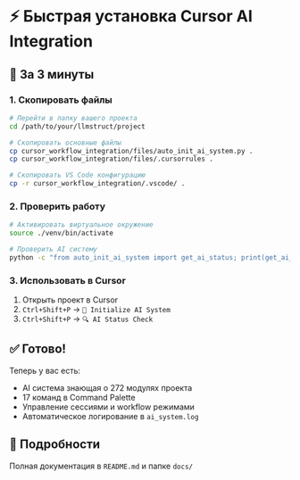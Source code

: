 # ⚡ Быстрая установка Cursor AI Integration

## 🎯 За 3 минуты

### 1. Скопировать файлы
```bash
# Перейти в папку вашего проекта
cd /path/to/your/llmstruct/project

# Скопировать основные файлы
cp cursor_workflow_integration/files/auto_init_ai_system.py .
cp cursor_workflow_integration/files/.cursorrules .

# Скопировать VS Code конфигурацию
cp -r cursor_workflow_integration/.vscode/ .
```

### 2. Проверить работу
```bash
# Активировать виртуальное окружение
source ./venv/bin/activate

# Проверить AI систему
python -c "from auto_init_ai_system import get_ai_status; print(get_ai_status())"
```

### 3. Использовать в Cursor
1. Открыть проект в Cursor
2. `Ctrl+Shift+P` → `🧠 Initialize AI System`
3. `Ctrl+Shift+P` → `🔍 AI Status Check`

## ✅ Готово!

Теперь у вас есть:
- AI система знающая о 272 модулях проекта
- 17 команд в Command Palette
- Управление сессиями и workflow режимами
- Автоматическое логирование в `ai_system.log`

## 📖 Подробности

Полная документация в `README.md` и папке `docs/` 
